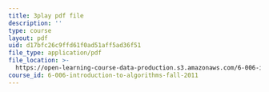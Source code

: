 ```yaml
---
title: 3play pdf file
description: ''
type: course
layout: pdf
uid: d17bfc26c9ffd61f0ad51aff5ad36f51
file_type: application/pdf
file_location: >-
  https://open-learning-course-data-production.s3.amazonaws.com/6-006-introduction-to-algorithms-fall-2011/d17bfc26c9ffd61f0ad51aff5ad36f51_C5SPsY72_CM.pdf
course_id: 6-006-introduction-to-algorithms-fall-2011
---
```

